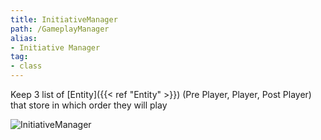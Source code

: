 ```yaml
---
title: InitiativeManager
path: /GameplayManager
alias: 
- Initiative Manager
tag: 
- class
---
```

Keep 3 list of [Entity]({{< ref "Entity" >}}) (Pre Player, Player, Post Player) that store in which order they will play  

![InitiativeManager](InitiativeManager.svg "InitiativeManager")

